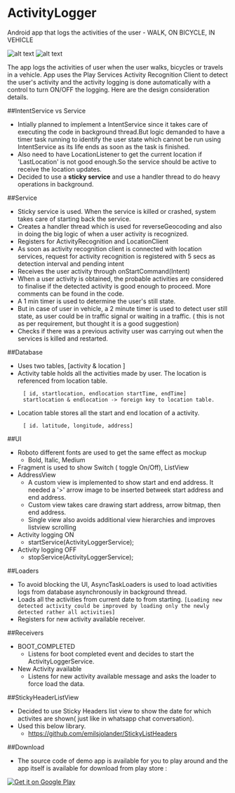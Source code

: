 ActivityLogger
==============

Android app that logs the activities of the user - WALK, ON BICYCLE, IN VEHICLE

![alt text](https://github.com/smanikandan14/ActivityLogger/blob/master/art/screen_shot1.png "")
![alt text](https://github.com/smanikandan14/ActivityLogger/blob/master/art/screen_shot2.png "")

The app logs the activities of user when the user walks, bicycles or travels in a vehicle. App uses the Play Services Activity Recognition Client to detect the user's activity and the activity logging is done automatically with a control to turn ON/OFF the
logging. Here are the design consideration details.

##IntentService vs Service
* Intially planned to implement a IntentService since it takes care of executing the code in background thread.But logic demanded to have a timer task running to identify the user state which cannot be run using IntentService as its life ends as soon as the task is finished.
* Also need to have LocationListener to get the current location if 'LastLocation' is not good enough.So the service should be active to receive the location updates.
* Decided to use a **sticky service** and use a handler thread to do heavy operations in background.

##Service
* Sticky service is used. When the service is killed or crashed, system takes care of starting back the service.
* Creates a handler thread which is used for reverseGeocoding and also in doing the big logic of when a user activity is recognized.	
* Registers for ActivityRecognition and LocationClient
* As soon as activity recognition client is connected with location services, request for activity recognition is registered with 5 secs as detection interval and pending intent 
* Receives the user activity through onStartCommand(Intent)
* When a user activity is obtained, the probable activities are considered to finalise if the detected activity is good enough to proceed. More comments can be found in the code.
* A 1 min timer is used to determine the user's still state. 
* But in case of user in vehicle, a 2 minute timer is used to detect user still state, as user could be in traffic signal or waiting in a traffic. ( this is not as per requirement, but thought it is a good suggestion)
* Checks if there was a previous activity user was carrying out when the services is killed and restarted.

##Database
* Uses two tables, [activity & location ]
* Activity table holds all the activities made by user. The location is referenced from location table.
```
     [ id, startlocation, endlocation startTime, endTime]
     startlocation & endlocation -> foreign key to location table.
```     
* Location table stores all the start and end location of a activity. 
```
     [ id. latitude, longitude, address]
```
##UI
* Roboto different fonts are used to get the same effect as mockup
	* Bold, Italic, Medium
* Fragment is used to show Switch ( toggle On/Off), ListView	
* AddressView
	* A custom view is implemented to show start and end address. It needed a 
	'>' arrow image to be inserted betweek start address and end address.
	* Custom view takes care drawing start address, arrow bitmap, then end address.
	* Single view also avoids additional view hierarchies and improves listview scrolling
* Activity logging ON 
	* startService(ActivityLoggerService);
* Activity logging OFF
	* stopService(ActivityLoggerService);

##Loaders
* To avoid blocking the UI, AsyncTaskLoaders is used to load activities logs from database asynchronously in background thread.
* Loads all the activities from current date to from starting.
 `[Loading new detected activity could be improved by loading only the newly detected rather all activities]`
* Registers for new activity available receiver.

##Receivers
* BOOT_COMPLETED 
	* Listens for boot completed event and decides to start the ActivityLoggerService.
* New Activity available
	* Listens for new activity available message and asks the loader to force load the data.

##StickyHeaderListView
* Decided to use Sticky Headers list view to show the date for which activites are shown( just like in whatsapp chat conversation).
* Used this below library.
	* https://github.com/emilsjolander/StickyListHeaders

##Download
* The source code of demo app is available for you to play around and the app itself is available for download from play store :

<a href="https://play.google.com/store/apps/details?id=com.mani.activitylogger">
  <img alt="Get it on Google Play"
       src="https://developer.android.com/images/brand/en_app_rgb_wo_60.png" />
</a>


